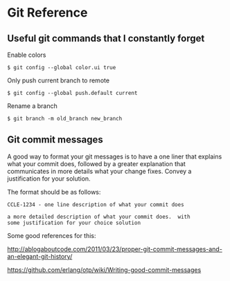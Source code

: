 Git Reference
=============

## Useful git commands that I constantly forget
Enable colors

    $ git config --global color.ui true
    
Only push current branch to remote

    $ git config --global push.default current

Rename a branch

    $ git branch -m old_branch new_branch


## Git commit messages

A good way to format your git messages is to have a one liner that explains what your commit does, followed by a greater explanation that communicates in more details what your change fixes.  Convey a justification for your solution.

The format should be as follows:

    CCLE-1234 - one line description of what your commit does 

    a more detailed description of what your commit does.  with
    some justification for your choice solution

Some good references for this:

http://ablogaboutcode.com/2011/03/23/proper-git-commit-messages-and-an-elegant-git-history/

https://github.com/erlang/otp/wiki/Writing-good-commit-messages

